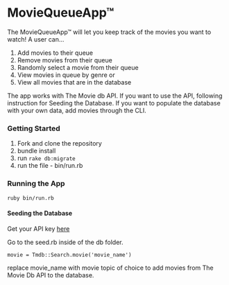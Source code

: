 # MovieQueueApp™

The MovieQueueApp™ will let you keep track of the movies you want to watch! A user can...

1) Add movies to their queue
2) Remove movies from their queue
3) Randomly select a movie from their queue
4) View movies in queue by genre or
5) View all movies that are in the database

The app works with The Movie db API. If you want to use the API, following instruction for Seeding the Database.
If you want to populate the database with your own data, add movies through the CLI.

### Getting Started 

1) Fork and clone the repository
2) bundle install
3) run ```rake db:migrate``` 
4) run the file - bin/run.rb

### Running the App

```ruby bin/run.rb```

#### Seeding the Database

Get your API key [here](https://www.themoviedb.org/account)

Go to the seed.rb inside of the db folder.

```movie = Tmdb::Search.movie('movie_name')```

replace movie_name with movie topic of choice to add movies from The Movie Db API to the database.
